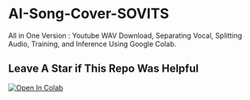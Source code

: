 # AI-Song-Cover-SOVITS
All in One Version : Youtube WAV Download, Separating Vocal, Splitting Audio, Training, and Inference Using Google Colab.
## Leave A Star if This Repo Was Helpful

[![Open In Colab](https://colab.research.google.com/assets/colab-badge.svg)](https://colab.research.google.com/github/JAVASCRlPT/AI-Song/blob/main/AI_Song_Cover.ipynb)
